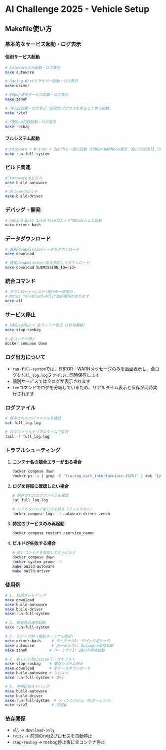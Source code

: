 # AI Challenge 2025 - Vehicle Setup

## Makefile使い方

### 基本的なサービス起動・ログ表示

#### 個別サービス起動
```bash
# Autowareのみ起動・ログ表示
make autoware

# Racing Kartドライバー起動・ログ表示
make driver

# Zenoh通信サービス起動・ログ表示
make zenoh

# RViz2起動・ログ表示（前回のプロセスを停止してから起動）
make rviz2

# ROSBag記録起動・ログ表示
make rosbag
```

#### フルシステム起動
```bash
# Autoware + Driver + Zenohを一度に起動（ERROR/WARNのみ表示、全ログはfull_log.logに保存）
make run-full-system
```

### ビルド関連

```bash
# Autowareのビルド
make build-autoware

# Driverのビルド
make build-driver
```

### デバッグ・開発

```bash
# Racing Kart InterfaceコンテナでBashシェル起動
make driver-bash
```

### データダウンロード

```bash
# 最新のsubmissionデータをダウンロード
make download

# 特定のsubmission IDを指定してダウンロード
make download SUBMISSION_ID=<id>
```

### 統合コマンド

```bash
# ダウンロード→ビルド→実行を一括実行
# Note: "download-only"依存関係があります
make all
```

### サービス停止

```bash
# ROSBag停止 + 全コンテナ停止（5秒待機後）
make stop-rosbag

# 全コンテナ停止
docker compose down
```

### ログ出力について

- `run-full-system`では、ERROR・WARNメッセージのみを画面表示し、全ログを`full_log.log`ファイルに同時保存します
- 個別サービスでは全ログが表示されます
- `tee`コマンドでログを分岐しているため、リアルタイム表示と保存が同時実行されます

### ログファイル

```bash
# 保存されたログファイルを確認
cat full_log.log

# ログファイルをリアルタイムで監視
tail -f full_log.log
```

### トラブルシューティング

1. **コンテナ名の競合エラーが出る場合**
   ```bash
   docker compose down
   docker ps -a | grep -E "(racing_kart_interface|aic-2025)" | awk '{print $1}' | xargs docker rm -f
   ```

2. **ログを詳細に確認したい場合**
   ```bash
   # 保存されたログファイルを確認
   cat full_log.log
   
   # リアルタイムで全ログを見る（フィルタなし）
   docker compose logs -f autoware driver zenoh
   ```

3. **特定のサービスのみ再起動**
   ```bash
   docker compose restart <service_name>
   ```

4. **ビルドが失敗する場合**
   ```bash
   # 古いコンテナを削除してからビルド
   docker compose down
   docker system prune -f
   make build-autoware
   make build-driver
   ```

### 使用例

```bash
# 1. 初回セットアップ
make download
make build-autoware
make build-driver
make run-full-system

# 2. 開発時の通常起動
make run-full-system

# 3. デバッグ時（複数ターミナル使用）
make driver-bash     # ターミナル1: デバッグ用シェル
make autoware        # ターミナル2: Autoware単体起動
make zenoh          # ターミナル3: Zenoh単体起動

# 4. 新しいsubmissionデータでテスト
make stop-rosbag    # 既存システム停止
make download       # 新データダウンロード
make build-autoware # リビルド
make run-full-system # 実行

# 5. 可視化付きデバッグ
make build-autoware
make build-driver
make run-full-system  # メインシステム（別ターミナル）
make rviz2           # 可視化
```

### 依存関係

- `all` → `download-only`
- `rviz2` → 前回のrviz2プロセスを自動停止
- `stop-rosbag` → rosbag停止後に全コンテナ停止
